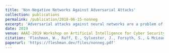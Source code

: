 ```yaml
---
title: 'Non-Negative Networks Against Adversarial Attacks'
collection: publications
permalink: /publication/2018-06-15-nonneg
excerpt: 'Adversarial attacks against neural networks are a problem of considerable importance, for which effective defenses are not yet readily available. We make progress toward this problem by showing that non-negative weight constraints can be used to improve resistance in specific scenarios. In particular, we show that they can provide an effective defense for binary classification problems with asymmetric cost, such as malware or spam detection. We also show the potential for non-negativity to be helpful to non-binary problems by applying it to image classification.'
date: 2019
venue: AAAI-2019 Workshop on Artificial Intelligence for Cyber Security
citation: 'Fleshman, W., Raff, E., Sylvester, J., Forsyth, S., & McLean, M. (2019). Non-Negative Networks Against Adversarial Attacks. In  AAAI-2019 Workshop on Artificial Intelligence for Cyber Security '
paperurl: 'https://fleshman.dev/files/nonneg.pdf'
---
```

